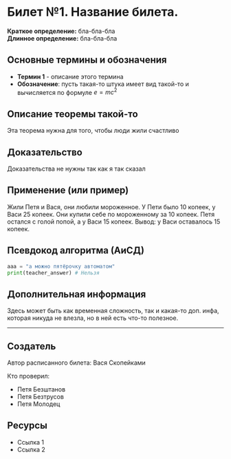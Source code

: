 # Билет №1. Название билета.

**Краткое определение:** бла-бла-бла   
**Длинное определение:** бла-бла-бла

## Основные термины и обозначения

- **Термин 1** - описание этого термина
- **Обозначение**: пусть такая-то штука имеет вид такой-то и вычисляется по формуле $e=mc^2$

## Описание теоремы такой-то
Эта теорема нужна для того, чтобы люди жили счастливо

## Доказательство
Доказательства не нужны так как я так сказал

## Применение (или пример)

Жили Петя и Вася, они любили мороженное. У Пети было 10 копеек, у Васи 25 копеек. Они купили себе по мороженному за 10 копеек. Петя остался с голой попой, а у Васи 15 копеек. Вывод: у Васи оставалось 15 копеек.    

## Псевдокод алгоритма (АиСД)

```python
aaa = "а можно пятёрочку автоматом"
print(teacher_answer) # Нельзя 
```

## Дополнительная информация
Здесь может быть как временная сложность, так и какая-то доп. инфа, которая никуда не влезла, но в ней есть что-то полезное.

---
## Создатель

Автор расписанного билета: Вася Скопейками

Кто проверил:
- Петя Безштанов
- Петя Безтрусов
- Петя Молодец

## Ресурсы
- Ссылка 1
- Ссылка 2
